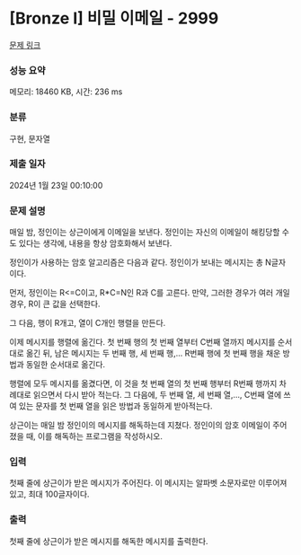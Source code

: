# [Bronze I] 비밀 이메일 - 2999 

[문제 링크](https://www.acmicpc.net/problem/2999) 

### 성능 요약

메모리: 18460 KB, 시간: 236 ms

### 분류

구현, 문자열

### 제출 일자

2024년 1월 23일 00:10:00

### 문제 설명

<p>매일 밤, 정인이는 상근이에게 이메일을 보낸다. 정인이는 자신의 이메일이 해킹당할 수도 있다는 생각에, 내용을 항상 암호화해서 보낸다.</p>

<p>정인이가 사용하는 암호 알고리즘은 다음과 같다. 정인이가 보내는 메시지는 총 N글자이다.</p>

<p>먼저, 정인이는 R<=C이고, R*C=N인 R과 C를 고른다. 만약, 그러한 경우가 여러 개일 경우, R이 큰 값을 선택한다.</p>

<p>그 다음, 행이 R개고, 열이 C개인 행렬을 만든다.</p>

<p>이제 메시지를 행렬에 옮긴다. 첫 번째 행의 첫 번째 열부터 C번째 열까지 메시지를 순서대로 옮긴 뒤, 남은 메시지는 두 번째 행, 세 번째 행,... R번째 행에 첫 번째 행을 채운 방법과 동일한 순서대로 옮긴다.</p>

<p>행렬에 모두 메시지를 옮겼다면, 이 것을 첫 번째 열의 첫 번째 행부터 R번째 행까지 차례대로 읽으면서 다시 받아 적는다. 그 다음에, 두 번째 열, 세 번째 열,..., C번째 열에 쓰여 있는 문자를 첫 번째 열을 읽은 방법과 동일하게 받아적는다.</p>

<p>상근이는 매일 밤 정인이의 메시지를 해독하는데 지쳤다. 정인이의 암호 이메일이 주어졌을 때, 이를 해독하는 프로그램을 작성하시오.</p>

### 입력 

 <p>첫째 줄에 상근이가 받은 메시지가 주어진다. 이 메시지는 알파벳 소문자로만 이루어져 있고, 최대 100글자이다.</p>

### 출력 

 <p>첫째 줄에 상근이가 받은 메시지를 해독한 메시지를 출력한다.</p>

